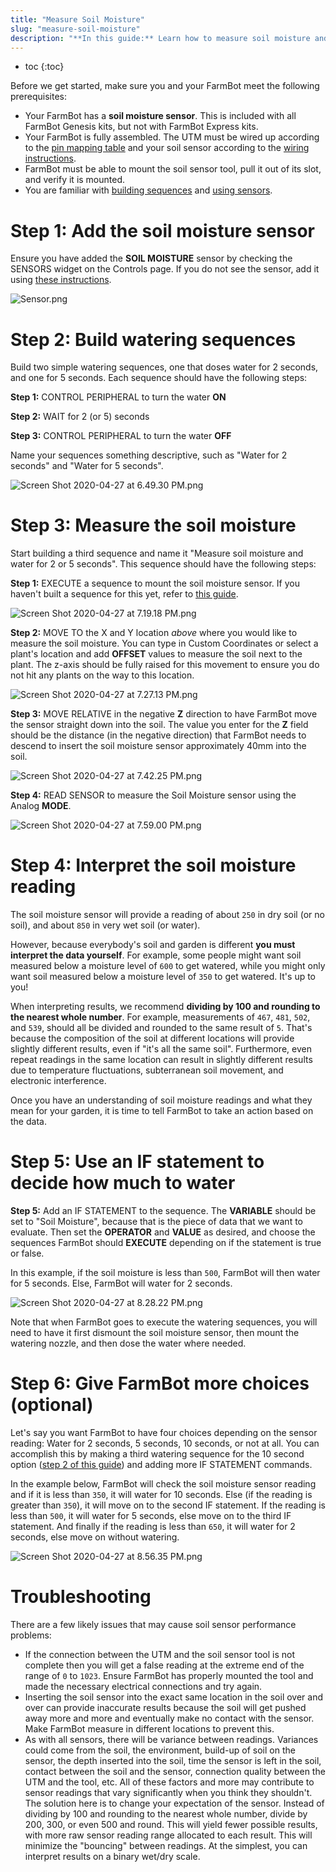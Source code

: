 ```yaml
---
title: "Measure Soil Moisture"
slug: "measure-soil-moisture"
description: "**In this guide:** Learn how to measure soil moisture and then use that data to dose more or less water"
---
```


* toc
{:toc}

Before we get started, make sure you and your FarmBot meet the following prerequisites:

* Your FarmBot has a **soil moisture sensor**. This is included with all FarmBot Genesis kits, but not with FarmBot Express kits.
* Your FarmBot is fully assembled. The UTM must be wired up according to the [pin mapping table](https://genesis.farm.bot/docs/utm#pin-mapping) and your soil sensor according to the [wiring instructions](https://genesis.farm.bot/docs/soil-sensor#step-3-install-the-electronic-screws).
* FarmBot must be able to mount the soil sensor tool, pull it out of its slot, and verify it is mounted.
* You are familiar with [building sequences](../../The-FarmBot-Web-App/sequences.md) and [using sensors](../../The-FarmBot-Web-App/sensors.md).

# Step 1: Add the soil moisture sensor

Ensure you have added the **SOIL MOISTURE** sensor by checking the SENSORS widget on the Controls page. If you do not see the sensor, add it using [these instructions](../../The-FarmBot-Web-App/sensors.md#creating-sensors).

![Sensor.png](_images/Sensor.png)

# Step 2: Build watering sequences

Build two simple watering sequences, one that doses water for 2 seconds, and one for 5 seconds. Each sequence should have the following steps:

**Step 1:** <span class="fb-step fb-write-pin">CONTROL PERIPHERAL</span> to turn the water **ON**

**Step 2:** <span class="fb-step fb-wait">WAIT</span> for 2 (or 5) seconds

**Step 3:** <span class="fb-step fb-write-pin">CONTROL PERIPHERAL</span> to turn the water **OFF**

Name your sequences something descriptive, such as "Water for 2 seconds" and "Water for 5 seconds".

![Screen Shot 2020-04-27 at 6.49.30 PM.png](_images/Screen_Shot_2020-04-27_at_6.49.30_PM.png)

# Step 3: Measure the soil moisture

Start building a third sequence and name it "Measure soil moisture and water for 2 or 5 seconds". This sequence should have the following steps:

**Step 1:** <span class="fb-step fb-execute">EXECUTE</span> a sequence to mount the soil moisture sensor. If you haven't built a sequence for this yet, refer to [this guide](mount-and-dismount-tools.md).

![Screen Shot 2020-04-27 at 7.19.18 PM.png](_images/Screen_Shot_2020-04-27_at_7.19.18_PM.png)

**Step 2:** <span class="fb-step fb-move-absolute">MOVE TO</span> the X and Y location *above* where you would like to measure the soil moisture. You can type in Custom Coordinates or select a plant's location and add **OFFSET** values to measure the soil next to the plant. The z-axis should be fully raised for this movement to ensure you do not hit any plants on the way to this location.

![Screen Shot 2020-04-27 at 7.27.13 PM.png](_images/Screen_Shot_2020-04-27_at_7.27.13_PM.png)

**Step 3:** <span class="fb-step fb-move-relative">MOVE RELATIVE</span> in the negative **Z** direction to have FarmBot move the sensor straight down into the soil. The value you enter for the **Z** field should be the distance (in the negative direction) that FarmBot needs to descend to insert the soil moisture sensor approximately 40mm into the soil.

![Screen Shot 2020-04-27 at 7.42.25 PM.png](_images/Screen_Shot_2020-04-27_at_7.42.25_PM.png)

**Step 4:** <span class="fb-step fb-read-pin">READ SENSOR</span> to measure the Soil Moisture sensor using the Analog **MODE**.

![Screen Shot 2020-04-27 at 7.59.00 PM.png](_images/Screen_Shot_2020-04-27_at_7.59.00_PM.png)

# Step 4: Interpret the soil moisture reading

The soil moisture sensor will provide a reading of about `250` in dry soil (or no soil), and about `850` in very wet soil (or water).

However, because everybody's soil and garden is different **you must interpret the data yourself**. For example, some people might want soil measured below a moisture level of `600` to get watered, while you might only want soil measured below a moisture level of `350` to get watered. It's up to you!

When interpreting results, we recommend **dividing by 100 and rounding to the nearest whole number**. For example, measurements of `467`, `481`, `502`, and `539`, should all be divided and rounded to the same result of `5`. That's because the composition of the soil at different locations will provide slightly different results, even if "it's all the same soil". Furthermore, even repeat readings in the same location can result in slightly different results due to temperature fluctuations, subterranean soil movement, and electronic interference.

Once you have an understanding of soil moisture readings and what they mean for your garden, it is time to tell FarmBot to take an action based on the data.

# Step 5: Use an IF statement to decide how much to water

**Step 5:** Add an <span class="fb-step fb-if-statement">IF STATEMENT</span> to the sequence. The **VARIABLE** should be set to "Soil Moisture", because that is the piece of data that we want to evaluate. Then set the **OPERATOR** and **VALUE** as desired, and choose the sequences FarmBot should **EXECUTE** depending on if the statement is true or false.

In this example, if the soil moisture is less than `500`, FarmBot will then water for 5 seconds. Else, FarmBot will water for 2 seconds.

![Screen Shot 2020-04-27 at 8.28.22 PM.png](_images/Screen_Shot_2020-04-27_at_8.28.22_PM.png)

Note that when FarmBot goes to execute the watering sequences, you will need to have it first dismount the soil moisture sensor, then mount the watering nozzle, and then dose the water where needed.

# Step 6: Give FarmBot more choices (optional)

Let's say you want FarmBot to have four choices depending on the sensor reading: Water for 2 seconds, 5 seconds, 10 seconds, or not at all. You can accomplish this by making a third watering sequence for the 10 second option ([step 2 of this guide](#step-2-build-watering-sequences)) and adding more <span class="fb-step fb-if-statement">IF STATEMENT</span> commands.

In the example below, FarmBot will check the soil moisture sensor reading and if it is less than `350`, it will water for 10 seconds. Else (if the reading is greater than `350`), it will move on to the second IF statement. If the reading is less than `500`, it will water for 5 seconds, else move on to the third IF statement. And finally if the reading is less than `650`, it will water for 2 seconds, else move on without watering.

![Screen Shot 2020-04-27 at 8.56.35 PM.png](_images/Screen_Shot_2020-04-27_at_8.56.35_PM.png)

# Troubleshooting

There are a few likely issues that may cause soil sensor performance problems:

* If the connection between the UTM and the soil sensor tool is not complete then you will get a false reading at the extreme end of the range of `0` to `1023`. Ensure FarmBot has properly mounted the tool and made the necessary electrical connections and try again.
* Inserting the soil sensor into the exact same location in the soil over and over can provide inaccurate results because the soil will get pushed away more and more and eventually make no contact with the sensor. Make FarmBot measure in different locations to prevent this.
* As with all sensors, there will be variance between readings. Variances could come from the soil, the environment, build-up of soil on the sensor, the depth inserted into the soil, time the sensor is left in the soil, contact between the soil and the sensor, connection quality between the UTM and the tool, etc. All of these factors and more may contribute to sensor readings that vary significantly when you think they shouldn't. The solution here is to change your expectation of the sensor. Instead of dividing by 100 and rounding to the nearest whole number, divide by 200, 300, or even 500 and round. This will yield fewer possible results, with more raw sensor reading range allocated to each result. This will minimize the "bouncing" between readings. At the simplest, you can interpret results on a binary wet/dry scale.
